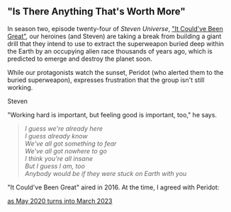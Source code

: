## "Is There Anything That's Worth More"

In season two, episode twenty-four of _Steven Universe_, ["It Could've Been Great"](https://steven-universe.fandom.com/wiki/It_Could've_Been_Great), our heroines (and Steven) are taking a break from building a giant drill that they intend to use to extract the superweapon buried deep within the Earth by an occupying alien race thousands of years ago, which is predicted to emerge and destroy the planet soon.

While our protagonists watch the sunset, Peridot (who alerted them to the buried superweapon), expresses frustration that the group isn't still working.

Steven 

"Working hard is important, but feeling good is important, too," he says.


> _I guess we're already here  
> I guess already know  
> We've all got something to fear  
> We've all got nowhere to go  
> I think you're all insane  
> But I guess I am, too  
> Anybody would be if they were stuck on Earth with you_


"It Could've Been Great" aired in 2016. At the time, I agreed with Peridot: 


[as May 2020 turns into March 2023](https://twitter.com/MichaelTrazzi/status/1635871679133130752)
